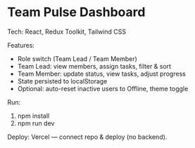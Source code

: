 # Team Pulse Dashboard

Tech: React, Redux Toolkit, Tailwind CSS 

Features:
- Role switch (Team Lead / Team Member)
- Team Lead: view members, assign tasks, filter & sort
- Team Member: update status, view tasks, adjust progress
- State persisted to localStorage
- Optional: auto-reset inactive users to Offline, theme toggle

Run:
1. npm install
2. npm run dev

Deploy: Vercel — connect repo & deploy (no backend).
